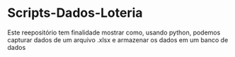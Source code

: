 # Scripts-Dados-Loteria
 Este reepositório tem finalidade mostrar como, usando python, podemos capturar dados de um arquivo .xlsx e armazenar os dados em um banco de dados 
